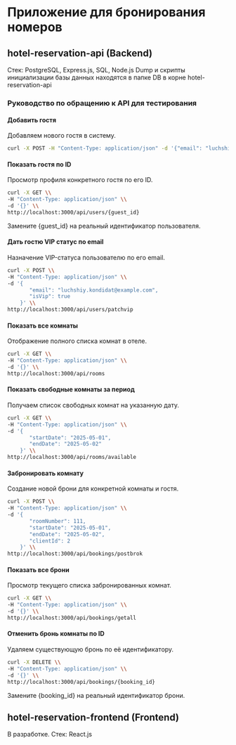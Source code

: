 # Приложение для бронирования номеров

## hotel-reservation-api (Backend)

Стек: PostgreSQL, Express.js, SQL, Node.js
Dump и скрипты инициализации базы данных находятся в папке DB в корне hotel-reservation-api

### Руководство по обращению к API для тестирования

#### Добавить гостя

Добавляем нового гостя в систему.

```bash
curl -X POST -H "Content-Type: application/json" -d '{"email": "luchshiy.kondidat@example.com", "firstName": "Лучший", "lastName": "Кондидат"}' http://localhost:3000/api/users/register

```

#### Показать гостя по ID

Просмотр профиля конкретного гостя по его ID.
```bash
curl -X GET \\
-H "Content-Type: application/json" \\
-d '{}' \\
http://localhost:3000/api/users/{guest_id}
```
Замените {guest_id} на реальный идентификатор пользователя.

#### Дать гостю VIP статус по email

Назначение VIP-статуса пользователю по его email.
```bash
curl -X POST \\
-H "Content-Type: application/json" \\
-d '{
       "email": "luchshiy.kondidat@example.com",
       "isVip": true
    }' \\
http://localhost:3000/api/users/patchvip
```
#### Показать все комнаты

Отображение полного списка комнат в отеле.
```bash
curl -X GET \\
-H "Content-Type: application/json" \\
-d '{}' \\
http://localhost:3000/api/rooms
```
#### Показать свободные комнаты за период

Получаем список свободных комнат на указанную дату.
```bash
curl -X GET \\
-H "Content-Type: application/json" \\
-d '{
       "startDate": "2025-05-01",
       "endDate": "2025-05-02"
    }' \\
http://localhost:3000/api/rooms/available
```
#### Забронировать комнату

Создание новой брони для конкретной комнаты и гостя.
```bash
curl -X POST \\
-H "Content-Type: application/json" \\
-d '{
       "roomNumber": 111,
       "startDate": "2025-05-01",
       "endDate": "2025-05-02",
       "clientId": 2
    }' \\
http://localhost:3000/api/bookings/postbrok
```
#### Показать все брони

Просмотр текущего списка забронированных комнат.
```bash
curl -X GET \\
-H "Content-Type: application/json" \\
-d '{}' \\
http://localhost:3000/api/bookings/getall
```
#### Отменить бронь комнаты по ID

Удаляем существующую бронь по её идентификатору.
```bash
curl -X DELETE \\
-H "Content-Type: application/json" \\
-d '{}' \\
http://localhost:3000/api/bookings/{booking_id}
```
Замените {booking_id} на реальный идентификатор брони.

## hotel-reservation-frontend (Frontend) 
В разработке.
Стек: React.js

